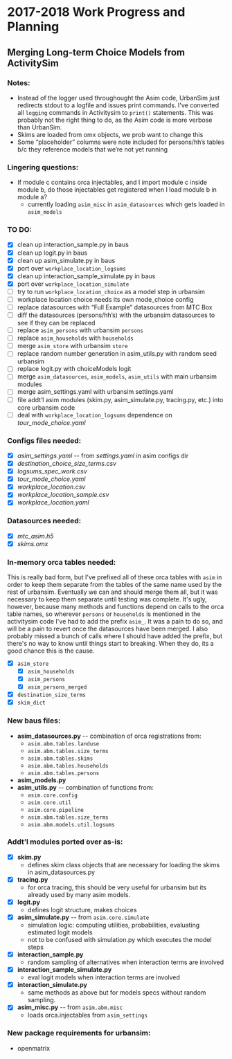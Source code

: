 2017-2018 Work Progress and Planning
=======
## Merging Long-term Choice Models from ActivitySim
### Notes:

- Instead of the logger used throughought the Asim code, UrbanSim just redirects stdout to a logfile and issues print commands. I've converted all `logging` commands in Activitysim to `print()` statements. This was probably not the right thing to do, as the Asim code is more verbose than UrbanSim.
- Skims are loaded from omx objects, we prob want to change this
- Some “placeholder” columns were note included for persons/hh’s tables b/c they reference models that we’re not yet running

### Lingering questions:

- If module c contains orca injectables, and I import module c inside module b, do those injectables get registered when I load module b in module a?
    - currently loading `asim_misc` in `asim_datasources` which gets loaded in `asim_models`

### TO DO:

- [x] clean up interaction_sample.py in baus
- [x] clean up logit.py in baus
- [x] clean up asim_simulate.py in baus
- [x] port over `workplace_location_logsums`
- [x] clean up interaction_sample_simulate.py in baus
- [x] port over `workplace_location_simulate`
- [ ] try to run `workplace_location_choice` as a model step in urbansim
- [ ] workplace location choice needs its own mode_choice config
- [ ] replace datasources with “Full Example” datasources from MTC Box
- [ ] diff the datasources (persons/hh’s) with the urbansim datasources to see if they can be replaced
- [ ] replace `asim_persons` with urbansim `persons`
- [ ] replace `asim_households` with `households`
- [ ] merge `asim_store` with urbansim `store`
- [ ] replace random number generation in asim_utils.py with random seed urbansim
- [ ] replace logit.py with choiceModels logit
- [ ] merge `asim_datasources`, `asim_models`, `asim_utils` with main urbansim modules
- [ ] merge asim_settings.yaml with urbansim settings.yaml
- [ ] file addt’l asim modules (skim.py, asim_simulate.py, tracing.py, etc.) into core urbansim code
- [ ] deal with `workplace_location_logsums` dependence on *tour_mode_choice.yaml*

### Configs files needed:

- [x] *asim_settings.yaml* -- from *settings.yaml* in asim configs dir
- [x] *destination_choice_size_terms.csv*
- [x] *logsums_spec_work.csv*
- [x] *tour_mode_choice.yaml*
- [x] *workplace_location.csv*
- [x] *workplace_location_sample.csv*
- [x] *workplace_location.yaml*

### Datasources needed:

- [x] *mtc_asim.h5*
- [x] *skims.omx*

### In-memory orca tables needed:
This is really bad form, but I've prefixed all of these orca tables with `asim` in order to keep them separate from the tables of the same name used by the rest of urbansim. Eventually we can and should merge them all, but it was necessary to keep them separate until testing was complete. It's ugly, however, because many methods and functions depend on calls to the orca table names, so wherever `persons` or `households` is mentioned in the activitysim code I've had to add the prefix `asim_`. It was a pain to do so, and will be a pain to revert once the datasources have been merged. I also probably missed a bunch of calls where I should have added the prefix, but there's no way to know until things start to breaking. When they do, its a good chance this is the cause.

- [x] `asim_store`
    - [x] `asim_households`
    - [x] `asim_persons`
    - [x] `asim_persons_merged`
- [x] `destination_size_terms`
- [x] `skim_dict`

### New baus files:

- **asim_datasources.py** -- combination of orca registrations from:
    - `asim.abm.tables.landuse`
    - `asim.abm.tables.size_terms`
    - `asim.abm.tables.skims`
    - `asim.abm.tables.households`
    - `asim.abm.tables.persons`
- **asim_models.py**
- **asim_utils.py** -- combination of functions from:
    - `asim.core.config`
    - `asim.core.util`
    - `asim.core.pipeline`
    - `asim.abm.tables.size_terms`
    - `asim.abm.models.util.logsums`



### Addt’l modules ported over as-is:

- [x] **skim.py**
    - defines skim class objects that are necessary for loading the skims in asim_datasources.py
- [x] **tracing.py**
    - for orca tracing, this should be very useful for urbansim but its already used by many asim models.
- [x] **logit.py**
    - defines logit structure, makes choices
- [x] **asim_simulate.py** -- from `asim.core.simulate`
    - simulation logic: computing utilities, probabilities, evaluating estimated logit models
    - not to be confused with simulation.py which executes the model steps
- [x] **interaction_sample.py**
    - random sampling of alternatives when interaction terms are involved
- [x] **interaction_sample_simulate.py**
    - eval logit models when interaction terms are involved
- [x] **interaction_simulate.py**
    - same methods as above but for models specs without random sampling.
- [x] **asim_misc.py** -- from `asim.abm.misc`
    - loads orca.injectables from `asim_settings`

### New package requirements for urbansim:

- openmatrix
